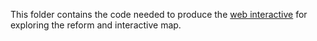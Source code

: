 This folder contains the code needed to produce the [web interactive](https://rawgit.com/PrincetonUniversity/VA-gerrymander/master/Maps/Interactive/map_comparison.html) for exploring the reform and interactive map.
